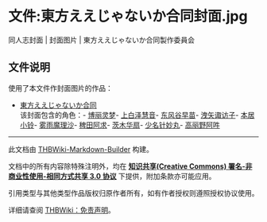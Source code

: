 # 文件:東方ええじゃないか合同封面.jpg

<!-- source html: G:\repos\THBWiki-Markdown-Builder\THBWikiMarkdown\Temp\file\8\89\ns6%3A%E6%9D%B1%E6%96%B9%E3%81%88%E3%81%88%E3%81%98%E3%82%83%E3%81%AA%E3%81%84%E3%81%8B%E5%90%88%E5%90%8C%E5%B0%81%E9%9D%A2%2Ejpg.html -->

同人志封面 | 封面图片 | 東方ええじゃないか合同製作委員会

## 文件说明
  
使用了本文件作封面图片的作品：
  

- [東方ええじゃないか合同](./東方ええじゃないか合同.md)  
该封面包含的角色：- [博丽灵梦](./博丽灵梦.md)- [上白泽慧音](./上白泽慧音.md)- [东风谷早苗](./东风谷早苗.md)- [洩矢诹访子](./洩矢诹访子.md)- [本居小铃](./本居小铃.md)- [雾雨魔理沙](./雾雨魔理沙.md)- [稗田阿求](./稗田阿求.md)- [茨木华扇](./茨木华扇.md)- [少名针妙丸](./少名针妙丸.md)- [高丽野阿吽](./高丽野阿吽.md)





---

此文档由 [THBWiki-Markdown-Builder](https://github.com/Delsin-Yu/THBWiki-Markdown-Builder) 构建。

文档中的所有内容除特殊注明外，均在 [**知识共享(Creative Commons) 署名-非商业性使用-相同方式共享 3.0 协议**](https://creativecommons.org/licenses/by-sa/3.0/deed.zh-hans) 下提供，附加条款亦可能应用。

引用类型与其他类型作品版权归原作者所有，如有作者授权则遵照授权协议使用。

详细请查阅 [THBWiki：免责声明](https://thbwiki.cc/THBWiki:%E5%85%8D%E8%B4%A3%E5%A3%B0%E6%98%8E)。


